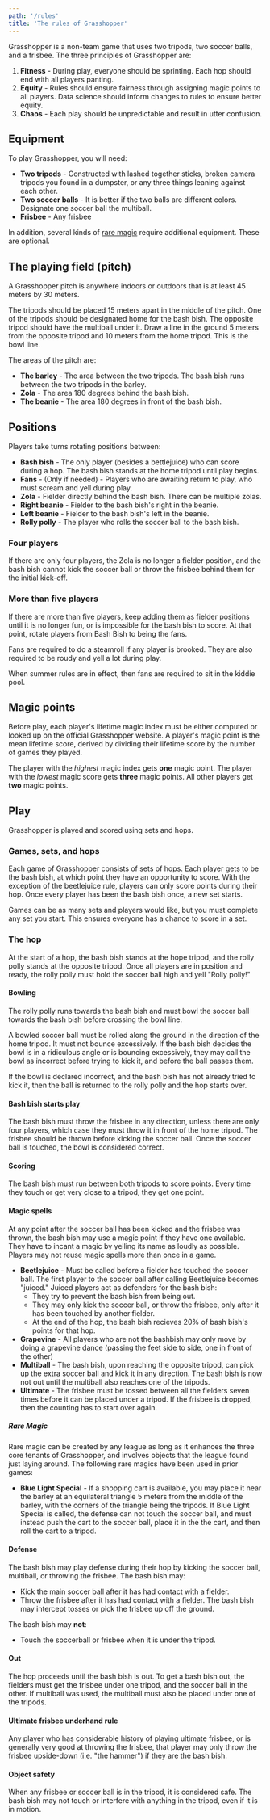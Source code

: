 ```yaml
---
path: '/rules'
title: 'The rules of Grasshopper'
---
```


Grasshopper is a non-team game that uses two tripods, two soccer balls, and a frisbee. The three principles of Grasshopper are:

1. **Fitness** - During play, everyone should be sprinting. Each hop should end with all players panting.
2. **Equity** - Rules should ensure fairness through assigning magic points to all players. Data science should inform changes to rules to ensure better equity.
3. **Chaos** - Each play should be unpredictable and result in utter confusion.

## Equipment

To play Grasshopper, you will need:

- **Two tripods** - Constructed with lashed together sticks, broken camera tripods you found in a dumpster, or any three things leaning against each other.
- **Two soccer balls** - It is better if the two balls are different colors. Designate one soccer ball the multiball.
- **Frisbee** - Any frisbee

In addition, several kinds of [rare magic](#magic) require additional equipment. These are optional.

## The playing field (pitch)

A Grasshopper pitch is anywhere indoors or outdoors that is at least 45 meters by 30 meters.

The tripods should be placed 15 meters apart in the middle of the pitch. One of the tripods should be designated home for the bash bish. The opposite tripod should have the multiball under it. Draw a line in the ground 5 meters from the opposite tripod and 10 meters from the home tripod. This is the bowl line.

The areas of the pitch are:

- **The barley** - The area between the two tripods. The bash bish runs between the two tripods in the barley.
- **Zola** - The area 180 degrees behind the bash bish.
- **The beanie** - The area 180 degrees in front of the bash bish.

## Positions

Players take turns rotating positions between:

- **Bash bish** - The only player (besides a bettlejuice) who can score during a hop. The bash bish stands at the home tripod until play begins.
- **Fans** - (Only if needed) - Players who are awaiting return to play, who must scream and yell during play.
- **Zola** - Fielder directly behind the bash bish. There can be multiple zolas.
- **Right beanie** - Fielder to the bash bish's right in the beanie.
- **Left beanie** - Fielder to the bash bish's left in the beanie.
- **Rolly polly** - The player who rolls the soccer ball to the bash bish.

### Four players

If there are only four players, the Zola is no longer a fielder position, and the bash bish cannot kick the soccer ball or throw the frisbee behind them for the initial kick-off.

### More than five players

If there are more than five players, keep adding them as fielder positions until it is no longer fun, or is impossible for the bash bish to score. At that point, rotate players from Bash Bish to being the fans.

Fans are required to do a steamroll if any player is brooked. They are also required to be roudy and yell a lot during play.

When summer rules are in effect, then fans are required to sit in the kiddie pool.

## Magic points

Before play, each player's lifetime magic index must be either computed or looked up on the official Grasshopper website. A player's magic point is the mean lifetime score, derived by dividing their lifetime score by the number of games they played.

The player with the _highest_ magic index gets **one** magic point. The player with the _lowest_ magic score gets **three** magic points. All other players get **two** magic points.

## Play

Grasshopper is played and scored using sets and hops.

### Games, sets, and hops

Each game of Grasshopper consists of sets of hops. Each player gets to be the bash bish, at which point they have an opportunity to score. With the exception of the beetlejuice rule, players can only score points during their hop. Once every player has been the bash bish once, a new set starts.

Games can be as many sets and players would like, but you must complete any set you start. This ensures everyone has a chance to score in a set.

### The hop

At the start of a hop, the bash bish stands at the hope tripod, and the rolly polly stands at the opposite tripod. Once all players are in position and ready, the rolly polly must hold the soccer ball high and yell "Rolly polly!"

#### Bowling

The rolly polly runs towards the bash bish and must bowl the soccer ball towards the bash bish before crossing the bowl line.

A bowled soccer ball must be rolled along the ground in the direction of the home tripod. It must not bounce excessively. If the bash bish decides the bowl is in a ridiculous angle or is bouncing excessively, they may call the bowl as incorrect before trying to kick it, and before the ball passes them.

If the bowl is declared incorrect, and the bash bish has not already tried to kick it, then the ball is returned to the rolly polly and the hop starts over.

#### Bash bish starts play

The bash bish must throw the frisbee in any direction, unless there are only four players, which case they must throw it in front of the home tripod. The frisbee should be thrown before kicking the soccer ball. Once the soccer ball is touched, the bowl is considered correct.

#### Scoring

The bash bish must run between both tripods to score points. Every time they touch or get very close to a tripod, they get one point.

#### Magic spells

At any point after the soccer ball has been kicked and the frisbee was thrown, the bash bish may use a magic point if they have one available. They have to incant a magic by yelling its name as loudly as possible. Players may not reuse magic spells more than once in a game.

- **Beetlejuice** - Must be called before a fielder has touched the soccer ball. The first player to the soccer ball after calling Beetlejuice becomes "juiced." Juiced players act as defenders for the bash bish:
  - They try to prevent the bash bish from being out.
  - They may only kick the soccer ball, or throw the frisbee, only after it has been touched by another fielder.
  - At the end of the hop, the bash bish recieves 20% of bash bish's points for that hop.
- **Grapevine** - All players who are not the bashbish may only move by doing a grapevine dance (passing the feet side to side, one in front of the other)
- **Multiball** - The bash bish, upon reaching the opposite tripod, can pick up the extra soccer ball and kick it in any direction. The bash bish is now not out until the multiball also reaches one of the tripods.
- **Ultimate** - The frisbee must be tossed between all the fielders seven times before it can be placed under a tripod. If the frisbee is dropped, then the counting has to start over again.

##### Rare Magic

Rare magic can be created by any league as long as it enhances the three core tenants of Grasshopper, and involves objects that the league found just laying around. The following rare magics have been used in prior games:

- **Blue Light Special** - If a shopping cart is available, you may place it near the barley at an equilateral triangle 5 meters from the middle of the barley, with the corners of the triangle being the tripods. If Blue Light Special is called, the defense can not touch the soccer ball, and must instead push the cart to the soccer ball, place it in the the cart, and then roll the cart to a tripod.

#### Defense

The bash bish may play defense during their hop by kicking the soccer ball, multiball, or throwing the frisbee. The bash bish may:

- Kick the main soccer ball after it has had contact with a fielder.
- Throw the frisbee after it has had contact with a fielder. The bash bish may intercept tosses or pick the frisbee up off the ground.

The bash bish may **not**:

- Touch the soccerball or frisbee when it is under the tripod.

#### Out

The hop proceeds until the bash bish is out. To get a bash bish out, the fielders must get the frisbee under one tripod, and the soccer ball in the other. If multiball was used, the multiball must also be placed under one of the tripods.

#### Ultimate frisbee underhand rule

Any player who has considerable history of playing ultimate frisbee, or is generally very good at throwing the frisbee, that player may only throw the frisbee upside-down (i.e. "the hammer") if they are the bash bish.

#### Object safety

When any frisbee or soccer ball is in the tripod, it is considered safe. The bash bish may not touch or interfere with anything in the tripod, even if it is in motion.

